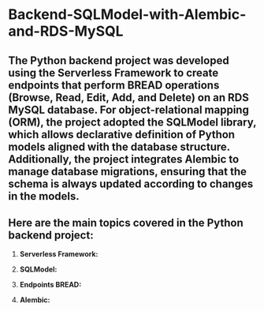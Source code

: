 # Backend-SQLModel-with-Alembic-and-RDS-MySQL

## The Python backend project was developed using the Serverless Framework to create endpoints that perform BREAD operations (Browse, Read, Edit, Add, and Delete) on an RDS MySQL database. For object-relational mapping (ORM), the project adopted the SQLModel library, which allows declarative definition of Python models aligned with the database structure. Additionally, the project integrates Alembic to manage database migrations, ensuring that the schema is always updated according to changes in the models.

## Here are the main topics covered in the Python backend project:

1. **Serverless Framework:**

2. **SQLModel:**

4. **Endpoints BREAD:**

5. **Alembic:**

